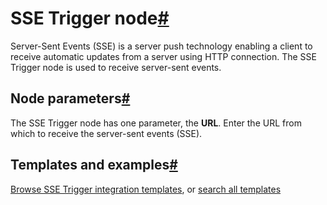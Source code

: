 [](https://github.com/n8n-io/n8n-docs/edit/main/docs/integrations/builtin/core-nodes/n8n-nodes-base.ssetrigger.md "Edit this page")

# SSE Trigger node[#](#sse-trigger-node "Permanent link")

Server-Sent Events (SSE) is a server push technology enabling a client to receive automatic updates from a server using HTTP connection. The SSE Trigger node is used to receive server-sent events.

## Node parameters[#](#node-parameters "Permanent link")

The SSE Trigger node has one parameter, the **URL**. Enter the URL from which to receive the server-sent events (SSE).

## Templates and examples[#](#templates-and-examples "Permanent link")

[Browse SSE Trigger integration templates](https://n8n.io/integrations/sse-trigger/), or [search all templates](https://n8n.io/workflows/)